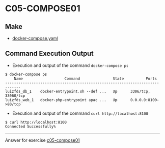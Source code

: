 # C05-COMPOSE01

## Make
- [docker-compose.yaml](docker-compose.yaml)

## Command Execution Output

- Execution and output of the command `docker-compose ps`

```
$ docker-compose ps
    Name                   Command               State          Ports        
-----------------------------------------------------------------------------
luizfds_db_1    docker-entrypoint.sh --def ...   Up      3306/tcp, 33060/tcp 
luizfds_web_1   docker-php-entrypoint apac ...   Up      0.0.0.0:8100->80/tcp
```

- Execution and output of the command `curl http://localhost:8100`

```
$ curl http://localhost:8100
Connected Successfully%   
```

***
Answer for exercise [c05-compose01](https://github.com/devopsacademyau/academy/blob/c41e824fb2a2c55e3a30b2371a87e3a7551b6741/classes/05class/exercises/c05-compose01/README.md)